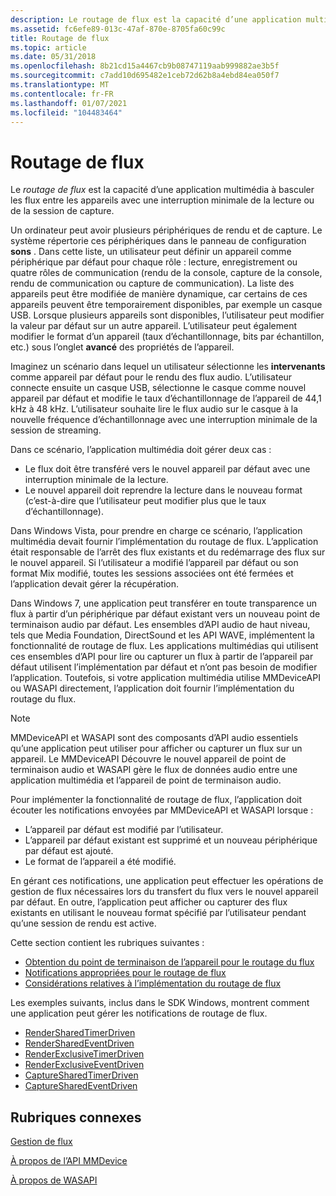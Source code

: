 ```yaml
---
description: Le routage de flux est la capacité d’une application multimédia à basculer les flux entre les appareils avec une interruption minimale de la lecture ou de la session de capture.
ms.assetid: fc6efe89-013c-47af-870e-8705fa60c99c
title: Routage de flux
ms.topic: article
ms.date: 05/31/2018
ms.openlocfilehash: 8b21cd15a4467cb9b08747119aab999882ae3b5f
ms.sourcegitcommit: c7add10d695482e1ceb72d62b8a4ebd84ea050f7
ms.translationtype: MT
ms.contentlocale: fr-FR
ms.lasthandoff: 01/07/2021
ms.locfileid: "104483464"
---
```

# <a name="stream-routing"></a>Routage de flux

Le *routage de flux* est la capacité d’une application multimédia à basculer les flux entre les appareils avec une interruption minimale de la lecture ou de la session de capture.

Un ordinateur peut avoir plusieurs périphériques de rendu et de capture. Le système répertorie ces périphériques dans le panneau de configuration **sons** . Dans cette liste, un utilisateur peut définir un appareil comme périphérique par défaut pour chaque rôle : lecture, enregistrement ou quatre rôles de communication (rendu de la console, capture de la console, rendu de communication ou capture de communication). La liste des appareils peut être modifiée de manière dynamique, car certains de ces appareils peuvent être temporairement disponibles, par exemple un casque USB. Lorsque plusieurs appareils sont disponibles, l’utilisateur peut modifier la valeur par défaut sur un autre appareil. L’utilisateur peut également modifier le format d’un appareil (taux d’échantillonnage, bits par échantillon, etc.) sous l’onglet **avancé** des propriétés de l’appareil.

Imaginez un scénario dans lequel un utilisateur sélectionne les **intervenants** comme appareil par défaut pour le rendu des flux audio. L’utilisateur connecte ensuite un casque USB, sélectionne le casque comme nouvel appareil par défaut et modifie le taux d’échantillonnage de l’appareil de 44,1 kHz à 48 kHz. L’utilisateur souhaite lire le flux audio sur le casque à la nouvelle fréquence d’échantillonnage avec une interruption minimale de la session de streaming.

Dans ce scénario, l’application multimédia doit gérer deux cas :

-   Le flux doit être transféré vers le nouvel appareil par défaut avec une interruption minimale de la lecture.
-   Le nouvel appareil doit reprendre la lecture dans le nouveau format (c’est-à-dire que l’utilisateur peut modifier plus que le taux d’échantillonnage).

Dans Windows Vista, pour prendre en charge ce scénario, l’application multimédia devait fournir l’implémentation du routage de flux. L’application était responsable de l’arrêt des flux existants et du redémarrage des flux sur le nouvel appareil. Si l’utilisateur a modifié l’appareil par défaut ou son format Mix modifié, toutes les sessions associées ont été fermées et l’application devait gérer la récupération.

Dans Windows 7, une application peut transférer en toute transparence un flux à partir d’un périphérique par défaut existant vers un nouveau point de terminaison audio par défaut. Les ensembles d’API audio de haut niveau, tels que Media Foundation, DirectSound et les API WAVE, implémentent la fonctionnalité de routage de flux. Les applications multimédias qui utilisent ces ensembles d’API pour lire ou capturer un flux à partir de l’appareil par défaut utilisent l’implémentation par défaut et n’ont pas besoin de modifier l’application. Toutefois, si votre application multimédia utilise MMDeviceAPI ou WASAPI directement, l’application doit fournir l’implémentation du routage du flux.

> [!Note]  
> MMDeviceAPI et WASAPI sont des composants d’API audio essentiels qu’une application peut utiliser pour afficher ou capturer un flux sur un appareil. Le MMDeviceAPI Découvre le nouvel appareil de point de terminaison audio et WASAPI gère le flux de données audio entre une application multimédia et l’appareil de point de terminaison audio.

 

Pour implémenter la fonctionnalité de routage de flux, l’application doit écouter les notifications envoyées par MMDeviceAPI et WASAPI lorsque :

-   L’appareil par défaut est modifié par l’utilisateur.
-   L’appareil par défaut existant est supprimé et un nouveau périphérique par défaut est ajouté.
-   Le format de l’appareil a été modifié.

En gérant ces notifications, une application peut effectuer les opérations de gestion de flux nécessaires lors du transfert du flux vers le nouvel appareil par défaut. En outre, l’application peut afficher ou capturer des flux existants en utilisant le nouveau format spécifié par l’utilisateur pendant qu’une session de rendu est active.

Cette section contient les rubriques suivantes :

-   [Obtention du point de terminaison de l’appareil pour le routage du flux](getting-the-default-device-endpoint-for-stream-routing.md)
-   [Notifications appropriées pour le routage de flux](relevant-device-notifications-for-stream-routing.md)
-   [Considérations relatives à l’implémentation du routage de flux](stream-routing-implementation-considerations.md)

Les exemples suivants, inclus dans le SDK Windows, montrent comment une application peut gérer les notifications de routage de flux.

-   [RenderSharedTimerDriven](rendersharedtimerdriven.md)
-   [RenderSharedEventDriven](rendersharedeventdriven.md)
-   [RenderExclusiveTimerDriven](renderexclusivetimerdriven.md)
-   [RenderExclusiveEventDriven](renderexclusiveeventdriven.md)
-   [CaptureSharedTimerDriven](capturesharedtimerdriven.md)
-   [CaptureSharedEventDriven](capturesharedeventdriven.md)

## <a name="related-topics"></a>Rubriques connexes

<dl> <dt>

[Gestion de flux](stream-management.md)
</dt> <dt>

[À propos de l’API MMDevice](mmdevice-api.md)
</dt> <dt>

[À propos de WASAPI](wasapi.md)
</dt> </dl>

 

 



